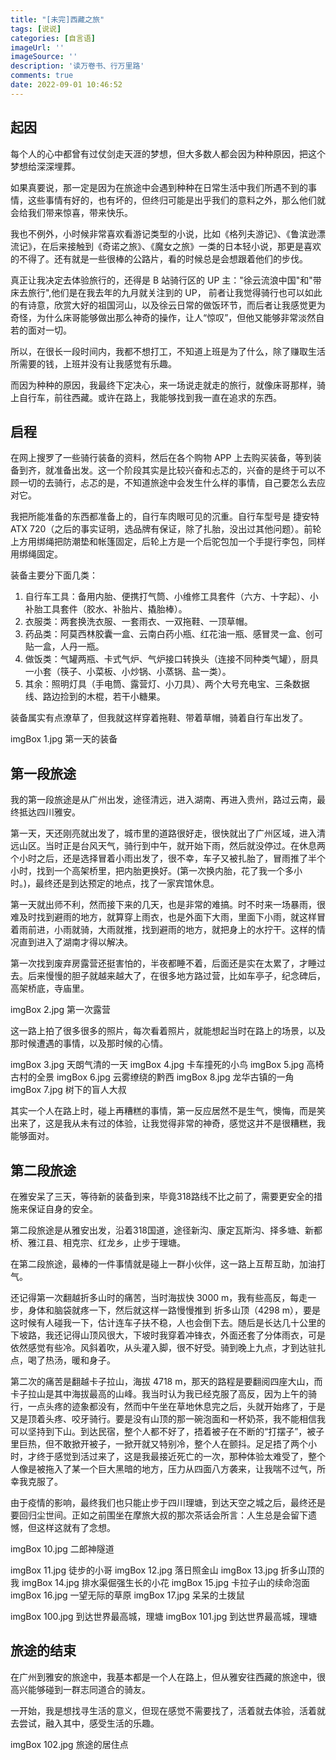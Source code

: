 ```yaml
---
title: "[未完]西藏之旅"
tags: [说说]
categories: [自言语]
imageUrl: ''
imageSource: ''
description: '读万卷书、行万里路'
comments: true
date: 2022-09-01 10:46:52
---
```


## 起因

每个人的心中都曾有过仗剑走天涯的梦想，但大多数人都会因为种种原因，把这个梦想给深深埋葬。

如果真要说，那一定是因为在旅途中会遇到种种在日常生活中我们所遇不到的事情，这些事情有好的，也有坏的，但终归可能是出乎我们的意料之外，那么他们就会给我们带来惊喜，带来快乐。

我也不例外，小时候非常喜欢看游记类型的小说，比如《格列夫游记》、《鲁滨逊漂流记》，在后来接触到《奇诺之旅》、《魔女之旅》一类的日本轻小说，那更是喜欢的不得了。还有就是一些很棒的公路片，看的时候总是会想跟着他们的步伐。

真正让我决定去体验旅行的，还得是 B 站骑行区的 UP 主："徐云流浪中国"和"带床去旅行",他们是在我去年的九月就关注到的 UP， 前者让我觉得骑行也可以如此的有诗意，欣赏大好的祖国河山，以及徐云日常的做饭环节，而后者让我感觉更为奇怪，为什么床哥能够做出那么神奇的操作，让人“惊叹”，但他又能够非常淡然自若的面对一切。

所以，在很长一段时间内，我都不想打工，不知道上班是为了什么，除了赚取生活所需要的钱，上班并没有让我感觉有乐趣。

而因为种种的原因，我最终下定决心，来一场说走就走的旅行，就像床哥那样，骑上自行车，前往西藏。或许在路上，我能够找到我一直在追求的东西。

## 启程

在网上搜罗了一些骑行装备的资料，然后在各个购物 APP 上去购买装备，等到装备到齐，就准备出发。这一个阶段其实是比较兴奋和忐忑的，兴奋的是终于可以不顾一切的去骑行，忐忑的是，不知道旅途中会发生什么样的事情，自己要怎么去应对它。

我把所能准备的东西都准备上的，自行车肉眼可见的沉重。自行车型号是 捷安特 ATX 720（之后的事实证明，选品牌有保证，除了扎胎，没出过其他问题）。前轮上方用绑绳把防潮垫和帐篷固定，后轮上方是一个后驼包加一个手提行李包，同样用绑绳固定。


装备主要分下面几类：
1. 自行车工具：备用内胎、便携打气筒、小维修工具套件（六方、十字起）、小补胎工具套件（胶水、补胎片、撬胎棒）。
2. 衣服类：两套换洗衣服、一套雨衣、一双拖鞋、一顶草帽。
3. 药品类：阿莫西林胶囊一盒、云南白药小瓶、红花油一瓶、感冒灵一盒、创可贴一盒，人丹一瓶。
4. 做饭类：气罐两瓶、卡式气炉、气炉接口转换头（连接不同种类气罐），厨具一小套（筷子、小菜板、小炒锅、小蒸锅、盐一类）。
5. 其余：照明灯具（手电筒、露营灯、小刀具）、两个大号充电宝、三条数据线、路边捡到的木棍，若干小糖果。

装备属实有点潦草了，但我就这样穿着拖鞋、带着草帽，骑着自行车出发了。

 imgBox 1.jpg 第一天的装备 

## 第一段旅途

我的第一段旅途是从广州出发，途径清远，进入湖南、再进入贵州，路过云南，最终抵达四川雅安。


第一天，天还刚亮就出发了，城市里的道路很好走，很快就出了广州区域，进入清远山区。当时正是台风天气，骑行到中午，就开始下雨，然后就没停过。在休息两个小时之后，还是选择冒着小雨出发了，很不幸，车子又被扎胎了，冒雨推了半个小时，找到一个高架桥里，把内胎更换好。(第一次换内胎，花了我一个多小时。)，最终还是到达预定的地点，找了一家宾馆休息。

第一天就出师不利，然而接下来的几天，也是非常的难搞。时不时来一场暴雨，很难及时找到避雨的地方，就算穿上雨衣，也是外面下大雨，里面下小雨，就这样冒着雨前进，小雨就骑，大雨就推，找到避雨的地方，就把身上的水拧干。这样的情况直到进入了湖南才得以解决。

第一次找到废弃房露营还挺害怕的，半夜都睡不着，后面还是实在太累了，才睡过去。后来慢慢的胆子就越来越大了，在很多地方路过营，比如车亭子，纪念碑后，高架桥底，寺庙里。

 imgBox 2.jpg 第一次露营 

这一路上拍了很多很多的照片，每次看着照片，就能想起当时在路上的场景，以及那时候遭遇的事情，以及那时候的心情。

 imgBox 3.jpg  天朗气清的一天 
 imgBox 4.jpg  卡车撞死的小鸟 
 imgBox 5.jpg  高椅古村的全景 
 imgBox 6.jpg  云雾缭绕的黔西 
 imgBox 8.jpg  龙华古镇的一角 
 imgBox 7.jpg  树下的盲人大叔 

其实一个人在路上时，碰上再糟糕的事情，第一反应居然不是生气，懊悔，而是笑出来了，这是我从未有过的体验，让我觉得非常的神奇，感觉这并不是很糟糕，我能够面对。


## 第二段旅途

在雅安呆了三天，等待新的装备到来，毕竟318路线不比之前了，需要更安全的措施来保证自身的安全。


第二段旅途是从雅安出发，沿着318国道，途径新沟、康定瓦斯沟、择多塘、新都桥、雅江县、相克宗、红龙乡，止步于理塘。

在第二段旅途，最棒的一件事情就是碰上一群小伙伴，这一路上互帮互助，加油打气。


还记得第一次翻越折多山时的痛苦，当时海拔快 3000 m，我有些高反，每走一步，身体和脑袋就疼一下，然后就这样一路慢慢推到 折多山顶（4298 m），要是这时候有人碰我一下，估计连车子扶不稳，人也会倒下去。随后是长达几十公里的下坡路，我还记得山顶风很大，下坡时我穿着冲锋衣，外面还套了分体雨衣，可是依然感觉有些冷。风斜着吹，从头灌入脚，很不好受。骑到晚上九点，才到达驻扎点，喝了热汤，暖和身子。

第二次的痛苦是翻越卡子拉山，海拔 4718  m，那天的路程是要翻阅四座大山，而卡子拉山是其中海拔最高的山峰。我当时认为我已经克服了高反，因为上午的骑行，一点头疼的迹象都没有，然而中午坐在草地休息完之后，头就开始疼了，于是又是顶着头疼、咬牙骑行。要是没有山顶的那一碗泡面和一杯奶茶，我不能相信我可以坚持到下山。到达民宿，整个人都不好了，捂着被子在不断的“打摆子”，被子里巨热，但不敢掀开被子，一掀开就又特别冷，整个人在颤抖。足足捂了两个小时，才终于感觉到活过来了，这是我最接近死亡的一次，那种体验太难受了，整个人像是被拖入了某一个巨大黑暗的地方，压力从四面八方袭来，让我喘不过气，所幸我克服了。


由于疫情的影响，最终我们也只能止步于四川理塘，到达天空之城之后，最终还是要回归尘世间。正如之前围坐在摩旅大叔的那次茶话会所言：人生总是会留下遗憾，但这样这就有了念想。

 imgBox 10.jpg 二郎神隧道 

 imgBox 11.jpg 徒步的小哥 
 imgBox 12.jpg 落日照金山 
 imgBox 13.jpg 折多山顶的我 
 imgBox 14.jpg 排水渠倔强生长的小花 
 imgBox 15.jpg 卡拉子山的续命泡面 
 imgBox 16.jpg 一望无际的草原 
 imgBox 17.jpg 呆呆的土拨鼠 

 imgBox 100.jpg 到达世界最高城，理塘 
 imgBox 101.jpg 到达世界最高城，理塘 

## 旅途的结束


在广州到雅安的旅途中，我基本都是一个人在路上，但从雅安往西藏的旅途中，很高兴能够碰到一群志同道合的骑友。


一开始，我是想找寻生活的意义，但现在感觉不需要找了，活着就去体验，活着就去尝试，融入其中，感受生活的乐趣。 


 imgBox 102.jpg 旅途的居住点 